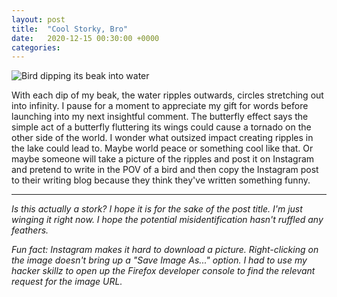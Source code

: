 ```yaml
---
layout: post
title:  "Cool Storky, Bro"
date:   2020-12-15 00:30:00 +0000
categories: 
---
```


![Bird dipping its beak into water](/assorted-letters/assets/2020-12-15-cool-storky-bro.jpg)

With each dip of my beak, the water ripples outwards, circles stretching out into infinity. I pause for a moment to appreciate my gift for words before launching into my next insightful comment. The butterfly effect says the simple act of a butterfly fluttering its wings could cause a tornado on the other side of the world. I wonder what outsized impact creating ripples in the lake could lead to. Maybe world peace or something cool like that. Or maybe someone will take a picture of the ripples and post it on Instagram and pretend to write in the POV of a bird and then copy the Instagram post to their writing blog because they think they've written something funny.

----
*Is this actually a stork? I hope it is for the sake of the post title. I'm just winging it right now. I hope the potential misidentification hasn't ruffled any feathers.* 

*Fun fact: Instagram makes it hard to download a picture. Right-clicking on the image doesn't bring up a "Save Image As..." option. I had to use my hacker skillz to open up the Firefox developer console to find the relevant request for the image URL.*
